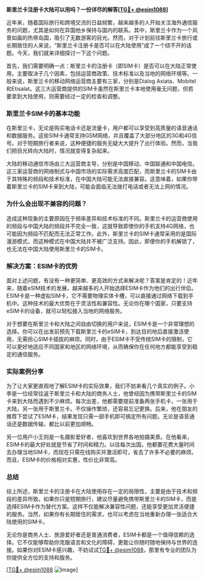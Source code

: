 **斯里兰卡注册卡大陆可以用吗？一份详尽的解答[[TG💪+ @esim1088](https://t.me/s/esim1088)]**

近年来，随着国际旅行和跨境交流的日益频繁，越来越多的人开始关注海外通信服务的问题，尤其是如何在异国他乡保持与国内的联系。其中，斯里兰卡作为一个风景如画的热带岛国，吸引了无数游客的目光。然而，对于计划前往斯里兰卡旅行或长期居住的人来说，“斯里兰卡注册卡是否可以在大陆使用”成了一个绕不开的话题。今天，我们就来详细探讨一下这个问题。

首先，我们需要明确一点：斯里兰卡的注册卡（即SIM卡）是否可以在大陆正常使用，主要取决于几个因素，包括运营商政策、技术标准以及当地的网络环境等。一般来说，斯里兰卡的移动网络运营商主要有三家，分别是Dialog Axiata、Mobitel和Etisalat。这三大运营商提供的SIM卡虽然在斯里兰卡本地使用毫无问题，但若要拿到大陆使用，则需要经过一定的检查和调整。

### 斯里兰卡SIM卡的基本功能

在斯里兰卡，无论是购买电话卡还是流量卡，用户都可以享受到高质量的语音通话和数据服务。这些SIM卡通常支持GSM网络，并且覆盖了大部分地区的3G和4G信号。对于短期旅行者来说，这种便捷的服务无疑大大提升了出行体验。然而，当我们把目光转向大陆时，情况就变得复杂起来。

大陆的移动通信市场由三大运营商主导，分别是中国移动、中国联通和中国电信。这三家运营商的网络制式与中国市场的实际需求高度匹配，而斯里兰卡的SIM卡由于其特殊的频段和技术标准，在中国大陆可能无法直接兼容。这意味着，如果你带着斯里兰卡的SIM卡来到大陆，可能会面临无法拨打电话或者无法上网的情况。

### 为什么会出现不兼容的问题？

造成这种现象的主要原因在于频率差异和技术标准的不同。斯里兰卡的运营商使用的频段与中国大陆的频段并不完全一致，这就导致即使你的手机支持4G网络，也可能因为频段不匹配而无法正常工作。此外，斯里兰卡的SIM卡通常采用的是国际漫游模式，而这种模式在中国大陆并不被广泛支持。因此，即便你的手机解锁了，也无法在中国大陆使用斯里兰卡的SIM卡。

### 解决方案：ESIM卡的优势

面对上述问题，有没有一种更简单、更高效的方式来解决呢？答案是肯定的！近年来，随着eSIM技术的发展，越来越多的人开始选择ESIM卡作为他们的出行伴侣。ESIM卡是一种虚拟SIM卡，它不需要物理实体卡槽，可以直接通过网络下载到手机中。这种技术的最大优势在于灵活性和兼容性。无论你在哪个国家，只要支持eSIM卡的设备，就可以轻松接入当地的网络服务。

对于想要在斯里兰卡和大陆之间自由切换的用户来说，ESIM卡是一个非常理想的选择。你可以在出发前预先下载斯里兰卡的eSIM卡，到达目的地后直接激活使用，无需担心SIM卡插拔的麻烦。同时，由于ESIM卡不受传统SIM卡的限制，它可以更好地适应不同国家和地区的网络环境，从而确保你在任何地方都能享受到稳定的通信服务。

### 实际案例分享

为了让大家更直观地了解ESIM卡的实际效果，我们不妨来看几个真实的例子。小李是一位经常往返于斯里兰卡和大陆的商务人士，他曾经因为携带斯里兰卡的SIM卡来到大陆而遇到不少麻烦。每次出差，他都需要提前准备两张手机卡，一张用于大陆，另一张用于斯里兰卡。不仅操作繁琐，还容易忘记更换。后来，他在朋友的推荐下尝试了ESIM卡，结果发现只需一部手机即可搞定所有问题。无论是语音通话还是数据传输，都比以前更加顺畅。

另一位用户小王则是一名摄影爱好者，他喜欢到世界各地拍摄美景。在他看来，ESIM卡的最大好处就是节省了时间和精力。以往每次出国，他都要花费大量时间去办理当地SIM卡，而现在只需在线购买并激活即可，省去了许多不必要的麻烦。而且，ESIM卡的价格相对实惠，性价比非常高。

### 总结

综上所述，斯里兰卡的注册卡在大陆使用存在一定的局限性，主要是由于技术和频段的差异所致。如果你只是短期旅行，建议尽量避免携带斯里兰卡的SIM卡，而是选择ESIM卡作为替代方案。这样不仅能解决兼容性问题，还能享受更加灵活便捷的服务。当然，如果你有长期居住的需求，也可以考虑在当地重新办理一张适合大陆使用的SIM卡。

无论你是商务人士、旅游爱好者还是普通消费者，ESIM卡都是一个值得信赖的选择。它不仅能够帮助你克服语言和文化的障碍，更能让你随时随地保持与世界的连接。如果你对ESIM卡感兴趣，不妨试试[TG💪+ @esim1088](https://t.me/s/esim1088)，那里有专业的团队为你提供全方位的支持和服务。

[[TG💪+ @esim1088](https://t.me/s/esim1088) ![Image](https://i.postimg.cc/4NQfJmqS/Snipaste-2025-05-13-00-14-12.png)]